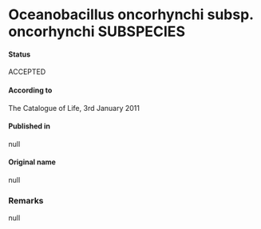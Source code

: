 # Oceanobacillus oncorhynchi subsp. oncorhynchi SUBSPECIES

#### Status
ACCEPTED

#### According to
The Catalogue of Life, 3rd January 2011

#### Published in
null

#### Original name
null

### Remarks
null